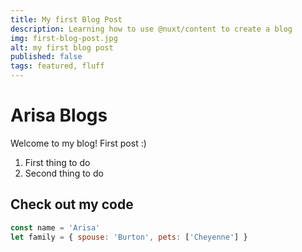 ```yaml
---
title: My first Blog Post
description: Learning how to use @nuxt/content to create a blog
img: first-blog-post.jpg
alt: my first blog post
published: false
tags: featured, fluff
---
```


# Arisa Blogs

Welcome to my blog! First post :)

1. First thing to do
1. Second thing to do

## Check out my code

```js
const name = 'Arisa'
let family = { spouse: 'Burton', pets: ['Cheyenne'] }
```


